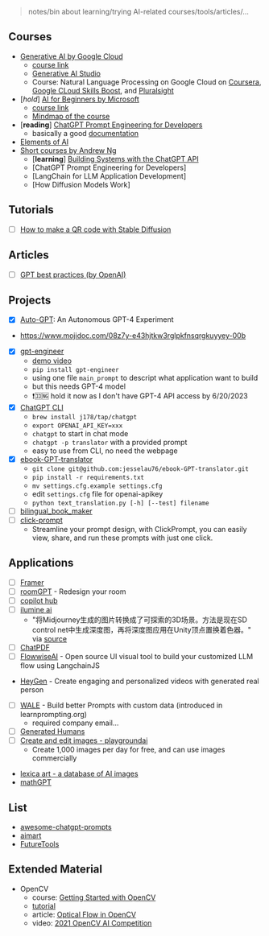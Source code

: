 > notes/bin about learning/trying AI-related courses/tools/articles/...

## Courses

- [Generative AI by Google Cloud](./generative-ai-google-cloud/README.md)
  - [course link](https://www.cloudskillsboost.google/journeys/118)
  - [Generative AI Studio](https://cloud.google.com/generative-ai-studio)
  - Course: Natural Language Processing on Google Cloud on [Coursera](https://www.coursera.org/learn/sequence-models-tensorflow-gcp), [Google CLoud Skills Boost](https://www.cloudskillsboost.google/course_templates/40), and [Pluralsight](https://www.pluralsight.com/courses/natural-language-processing-google-cloud)
- [*hold*] [AI for Beginners by Microsoft](./ai-for-beginners-microsoft/README.md)
  - [course link](https://microsoft.github.io/AI-For-Beginners/)
  - [Mindmap of the course](http://soshnikov.com/courses/ai-for-beginners/mindmap.html)
- [**reading**] [ChatGPT Prompt Engineering for Developers](./learn-prompting.md)
  - basically a good [documentation](https://learnprompting.org/docs/intro)
- [Elements of AI](https://www.elementsofai.com/)
- [Short courses by Andrew Ng](https://www.deeplearning.ai/short-courses/)
  - [**learning**] [Building Systems with the ChatGPT API](./short-courses-deeplearning.ai/chatgpt-building-system/)
  - [ChatGPT Prompt Engineering for Developers]
  - [LangChain for LLM Application Development]
  - [How Diffusion Models Work]

## Tutorials

- [ ] [How to make a QR code with Stable Diffusion](https://stable-diffusion-art.com/qr-code/)

## Articles

- [ ] [GPT best practices (by OpenAI)](https://platform.openai.com/docs/guides/gpt-best-practices/gpt-best-practices)


## Projects

- [x] [Auto-GPT](./Auto-GPT/README.md): An Autonomous GPT-4 Experiment
- https://www.mojidoc.com/08z7y-e43hjtkw3rglpkfnsqrgkuyyey-00b
- [x] [gpt-engineer](https://github.com/AntonOsika/gpt-engineer)
  - [demo video](https://twitter.com/antonosika/status/1667641038104674306)
  - `pip install gpt-engineer`
  - using one file `main_prompt` to descript what application want to build
  - but this needs GPT-4 model
  - ❗️🈁🆖 hold it now as I don't have GPT-4 API access by 6/20/2023
- [x] [ChatGPT CLI](https://github.com/j178/chatgpt)
  - `brew install j178/tap/chatgpt`
  - `export OPENAI_API_KEY=xxx`
  - `chatgpt` to start in chat mode
  - `chatgpt -p translator` with a provided prompt
  - easy to use from CLI, no need the webpage
- [x] [ebook-GPT-translator](https://github.com/jesselau76/ebook-GPT-translator)
  - `git clone git@github.com:jesselau76/ebook-GPT-translator.git`
  - `pip install -r requirements.txt`
  - `mv settings.cfg.example settings.cfg`
  - edit `settings.cfg` file for openai-apikey
  - `python text_translation.py [-h] [--test] filename`
- [ ] [bilingual_book_maker](https://github.com/yihong0618/bilingual_book_maker)
- [ ] [click-prompt](https://github.com/prompt-engineering/click-prompt)
  - Streamline your prompt design, with ClickPrompt, you can easily view, share, and run these prompts with just one click.

## Applications

- [ ] [Framer](https://www.framer.com/)
- [ ] [roomGPT](https://www.roomgpt.io/) - Redesign your room
- [ ] [copilot hub](https://app.copilothub.ai/copilots)
- [ ] [ilumine ai](https://ilumine.ai/)
  - "将Midjourney生成的图片转换成了可探索的3D场景。方法是现在SD control net中生成深度图，再将深度图应用在Unity顶点置换着色器。" via [source](https://twitter.com/sundyme/status/1671206023745634305)
- [ ] [ChatPDF](https://www.chatpdf.com/c/AenErpfcQ887lct6NblFr)
- [ ] [FlowwiseAI](https://flowiseai.com/) - Open source UI visual tool to build your customized LLM flow using LangchainJS
- [HeyGen](https://aimart.app/products/heygen) - Create engaging and personalized videos with generated real person
- [ ] [WALE](https://trywale.com/) - Build better Prompts with custom data (introduced in learnprompting.org)
  - required company email...
- [ ] [Generated Humans](https://generated.photos/humans)
- [ ] [Create and edit images - playgroundai](https://playgroundai.com/)
  - Create 1,000 images per day for free, and can use images commercially
- [lexica art - a database of AI images](https://lexica.art/aperture)
- [mathGPT](https://mathgpt.streamlit.app/)

## List
- [awesome-chatgpt-prompts](https://github.com/f/awesome-chatgpt-prompts)
- [aimart](https://aimart.app)
- [FutureTools](https://www.futuretools.io/)

## Extended Material

- OpenCV
  - course: [Getting Started with OpenCV](https://learnopencv.com/getting-started-with-opencv/)
  - [tutorial](https://docs.opencv.org/3.4/d9/df8/tutorial_root.html)
  - article: [Optical Flow in OpenCV](https://learnopencv.com/optical-flow-in-opencv/)
  - video: [2021 OpenCV AI Competition](https://learn.microsoft.com/en-us/shows/ai-show/ai-show--2021-opencv-ai-competition--grand-prize-winners--cortic-tigers--episode-32?WT.mc_id=academic-77998-cacaste)
